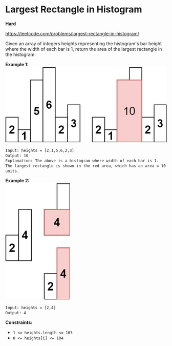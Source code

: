 # Largest Rectangle in Histogram
**Hard**

https://leetcode.com/problems/largest-rectangle-in-histogram/

Given an array of integers heights representing the histogram's bar height where the width of each bar is 1, return the area of the largest rectangle in the histogram.

 

**Example 1:**  
![Histogram](./histogram.jpg)  

```
Input: heights = [2,1,5,6,2,3]
Output: 10
Explanation: The above is a histogram where width of each bar is 1.
The largest rectangle is shown in the red area, which has an area = 10 units.
```
**Example 2:**  
![Histogram](./histogram-1.jpg)  

```
Input: heights = [2,4]
Output: 4
```

**Constraints:**

- `1 <= heights.length <= 105`
- `0 <= heights[i] <= 104`